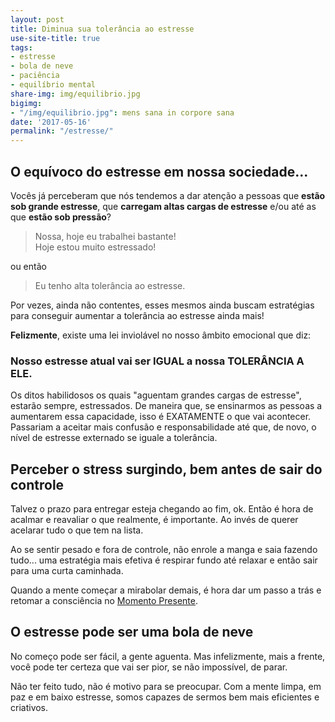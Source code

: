 ```yaml
---
layout: post
title: Diminua sua tolerância ao estresse
use-site-title: true
tags:
- estresse
- bola de neve
- paciência
- equilíbrio mental
share-img: img/equilibrio.jpg
bigimg:
- "/img/equilibrio.jpg": mens sana in corpore sana
date: '2017-05-16'
permalink: "/estresse/"
---
```


## O equívoco do estresse em nossa sociedade...

Vocês já perceberam que nós tendemos a dar atenção a pessoas que **estão sob grande estresse**, que **carregam altas cargas de estresse** e/ou até as que **estão sob pressão**?

> Nossa, hoje eu trabalhei bastante! <br> Hoje estou muito estressado!

ou então 

> Eu tenho alta tolerância ao estresse. 

Por vezes, ainda não contentes, esses mesmos ainda buscam estratégias para conseguir aumentar a tolerância ao estresse ainda mais!

**Felizmente**, existe uma lei inviolável no nosso âmbito emocional que diz: 

### Nosso **estresse** atual vai ser **IGUAL** a nossa **TOLERÂNCIA A ELE**.

Os ditos habilidosos os quais "aguentam grandes cargas de estresse", estarão sempre, estressados. De maneira que, se ensinarmos as pessoas a aumentarem essa capacidade, isso é EXATAMENTE o que vai acontecer. Passariam a aceitar mais confusão e responsabilidade até que, de novo, o nível de estresse externado se iguale a tolerância.

## Perceber o stress surgindo, bem antes de sair do controle

Talvez o prazo para entregar esteja chegando ao fim, ok. Então é hora de acalmar e reavaliar o que realmente, é importante. Ao invés de querer acelarar tudo o que tem na lista.

Ao se sentir pesado e fora de controle, não enrole a manga e saia fazendo tudo... uma estratégia mais efetiva é respirar fundo até relaxar e então sair para uma curta caminhada.

Quando a mente começar a mirabolar demais, é hora dar um passo a trás e retomar a consciência no [Momento Presente](/Momento-Presente). 

## O estresse pode ser uma bola de neve

No começo pode ser fácil, a gente aguenta. Mas infelizmente, mais a frente, você pode ter certeza que vai ser pior, se não impossível, de parar.

Não ter feito tudo, não é motivo para se preocupar. Com a mente limpa, em paz e em baixo estresse, somos capazes de sermos bem mais eficientes e criativos.   

